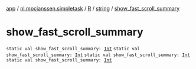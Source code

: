 [app](../../../index.md) / [nl.mpcjanssen.simpletask](../../index.md) / [R](../index.md) / [string](index.md) / [show_fast_scroll_summary](.)

# show_fast_scroll_summary

`static val show_fast_scroll_summary: `[`Int`](https://kotlinlang.org/api/latest/jvm/stdlib/kotlin/-int/index.html)
`static val show_fast_scroll_summary: `[`Int`](https://kotlinlang.org/api/latest/jvm/stdlib/kotlin/-int/index.html)
`static val show_fast_scroll_summary: `[`Int`](https://kotlinlang.org/api/latest/jvm/stdlib/kotlin/-int/index.html)
`static val show_fast_scroll_summary: `[`Int`](https://kotlinlang.org/api/latest/jvm/stdlib/kotlin/-int/index.html)